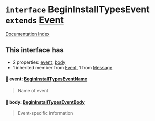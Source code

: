 # `interface` BeginInstallTypesEvent `extends` [Event](../interface.Event/README.md)

[Documentation Index](../README.md)

## This interface has

- 2 properties:
[event](#-event-begininstalltypeseventname),
[body](#-body-begininstalltypeseventbody)
- 1 inherited member from [Event](../interface.Event/README.md), 1 from [Message](../interface.Message/README.md)


#### 📄 event: [BeginInstallTypesEventName](../type.BeginInstallTypesEventName/README.md)

> Name of event



#### 📄 body: [BeginInstallTypesEventBody](../interface.BeginInstallTypesEventBody/README.md)

> Event-specific information




